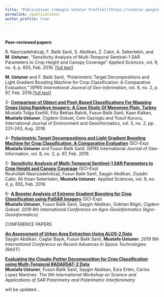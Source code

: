 ```yaml
---
title: "Publications [(Google Scholar Profile)](https://scholar.google.com.tr/citations?user=KtXqoWkAAAAJ&hl=tr)"
permalink: /publications/
author_profile: true
---
```

<br>

<b>Peer-reviewed papers</b>

R. Nasirzadehdizaji, F. Balik Sanli, S. Abdikan, Z. Cakir, A. Sekertekin, and **M. Ustuner**, “Sensitivity Analysis of Multi-Temporal Sentinel-1 SAR Parameters to Crop Height and Canopy Coverage” *Applied Sciences*, vol. 9, no. 4, p. 655, Feb. 2019. [[full text]](http://mustuner.github.io/files/cropheight.pdf)

**M. Ustuner** and F. Balik Sanli, “Polarimetric Target Decompositions and Light Gradient Boosting Machine for Crop Classification: A Comparative Evaluation,” *ISPRS International Journal of Geo-Information*, vol. 8, no. 2, p. 97, Feb. 2019.[[full text]](http://mustuner.github.io/files/lgbm.pdf)

3- <b>[Comparison of Object and Pixel-Based Classifications For Mapping Crops Using Rapideye Imagery: A Case Study Of Menemen Plain, Turkey](https://mustuner.github.io/files/objectbased.pdf)</b> <br> 
Mustafa Tolga Esetlili, Filiz Bektas Balcik, Fusun Balik Sanli, Kaan Kalkan, <b>Mustafa Ustuner</b>, Cigdem Goksel, Cem Gazioglu and Yusuf Kurucu, International Journal of Environment and Geoinformatics, vol. 5, no. 2, pp. 231–243, Aug. 2018.

4- <b>[Polarimetric Target Decompositions and Light Gradient Boosting Machine for Crop Classification: A Comparative Evaluation](http://mustuner.github.io/publications/lgbm)</b> (SCI-Exp) <br> 
<b>Mustafa Ustuner</b> and Fusun Balik Sanli, ISPRS International Journal of Geo-Information, vol. 8, no. 2, p. 97, Feb. 2019.

5- <b>[Sensitivity Analysis of Multi-Temporal Sentinel-1 SAR Parameters to Crop Height and Canopy Coverage](http://mustuner.github.io/publications/cropheight)</b> (SCI-Exp) <br> 
Rouhollah Nasirzadehdizaji, Fusun Balik Sanli, Saygin Abdikan, Ziyadin Cakir, Ali Ihsan Sekertekin, <b>Mustafa Ustuner</b>.
Applied Sciences, vol. 9, no. 4, p. 655, Feb. 2019.

6- <b>[A Booster Analysis of Extreme Gradient Boosting for Crop Classification using PolSAR Imagery](http://mustuner.github.io/publications/booster)</b> (SCI-Exp) <br> 
<b>Mustafa Ustuner</b>, Fusun Balik Sanli, Saygin Abdikan, Gokhan Bilgin, Cigdem Goksel.
<i>2019 8th International Conference on Agro-Geoinformatics (Agro-Geoinformatics)</i>.

CONFERENCE PAPERS

<b>[An Assessment of Urban Area Extraction Using ALOS-2 Data](http://mustuner.github.io/publications/urbanarea)</b> <br> 
Saygin Abdikan, Caglar Bayik, Fusun Balik Sanli, <b>Mustafa Ustuner</b>.
<i>2019 9th International Conference on Recent Advances in Space Technologies (RAST)</i>.

<b>[Evaluating the Cloude-Pottier Decomposition for Crop Classification using Multi-Temporal RADARSAT-2 Data](http://mustuner.github.io/publications/cp)</b> <br> 
<b>Mustafa Ustuner</b>, Fusun Balik Sanli, Saygin Abdikan, Esra Erten, Carlos Lopez Martinez.
<i>The  9th International Workshop on Science and Applications of SAR Polarimetry and Polarimetric Interferometry</i>

will be updated...
